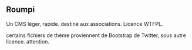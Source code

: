 ## Roumpi

Un CMS léger, rapide. destiné aux associations. Licence WTFPL.

certains fichiers de thème proviennent de Bootstrap de Twitter, sous autre licence. attention.